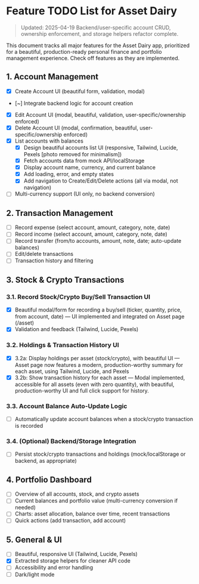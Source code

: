 # Feature TODO List for Asset Dairy

> Updated: 2025-04-19
> Backend/user-specific account CRUD, ownership enforcement, and storage helpers refactor complete.

This document tracks all major features for the Asset Dairy app, prioritized for a beautiful, production-ready personal finance and portfolio management experience. Check off features as they are implemented.

## 1. Account Management
- [x] Create Account UI (beautiful form, validation, modal)
- [~] Integrate backend logic for account creation <!-- mock/localStorage only, user-specific, ownership enforced -->
- [x] Edit Account UI (modal, beautiful, validation, user-specific/ownership enforced)
- [x] Delete Account UI (modal, confirmation, beautiful, user-specific/ownership enforced)
- [x] List accounts with balances
    - [x] Design beautiful accounts list UI (responsive, Tailwind, Lucide, Pexels [photo removed for minimalism])
    - [x] Fetch accounts data from mock API/localStorage
    - [x] Display account name, currency, and current balance
    - [x] Add loading, error, and empty states
    - [x] Add navigation to Create/Edit/Delete actions (all via modal, not navigation)
- [ ] Multi-currency support (UI only, no backend conversion)

## 2. Transaction Management
- [ ] Record expense (select account, amount, category, note, date)
- [ ] Record income (select account, amount, category, note, date)
- [ ] Record transfer (from/to accounts, amount, note, date; auto-update balances)
- [ ] Edit/delete transactions
- [ ] Transaction history and filtering

## 3. Stock & Crypto Transactions
### 3.1. Record Stock/Crypto Buy/Sell Transaction UI
- [x] Beautiful modal/form for recording a buy/sell (ticker, quantity, price, from account, date) — UI implemented and integrated on Asset page (/asset)
- [x] Validation and feedback (Tailwind, Lucide, Pexels)

### 3.2. Holdings & Transaction History UI
- [x] 3.2a: Display holdings per asset (stock/crypto), with beautiful UI — Asset page now features a modern, production-worthy summary for each asset, using Tailwind, Lucide, and Pexels
- [x] 3.2b: Show transaction history for each asset — Modal implemented, accessible for all assets (even with zero quantity), with beautiful, production-worthy UI and full click support for history.

### 3.3. Account Balance Auto-Update Logic
- [ ] Automatically update account balances when a stock/crypto transaction is recorded

### 3.4. (Optional) Backend/Storage Integration
- [ ] Persist stock/crypto transactions and holdings (mock/localStorage or backend, as appropriate)

## 4. Portfolio Dashboard
- [ ] Overview of all accounts, stock, and crypto assets
- [ ] Current balances and portfolio value (multi-currency conversion if needed)
- [ ] Charts: asset allocation, balance over time, recent transactions
- [ ] Quick actions (add transaction, add account)

## 5. General & UI
- [ ] Beautiful, responsive UI (Tailwind, Lucide, Pexels)
- [x] Extracted storage helpers for cleaner API code
- [ ] Accessibility and error handling
- [ ] Dark/light mode
